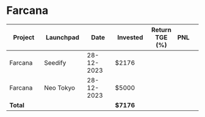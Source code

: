 # Farcana



<table data-full-width="true"><thead><tr><th width="141">Project</th><th width="138">Launchpad</th><th width="132">Date</th><th width="133">Invested</th><th>Return TGE (%)</th><th>PNL</th><th></th></tr></thead><tbody><tr><td>Farcana</td><td>Seedify </td><td>28-12-2023</td><td>$2176</td><td></td><td></td><td></td></tr><tr><td>Farcana</td><td>Neo Tokyo</td><td>28-12-2023</td><td>$5000</td><td></td><td></td><td></td></tr><tr><td><strong>Total</strong></td><td></td><td></td><td><strong>$7176</strong></td><td></td><td></td><td></td></tr></tbody></table>

